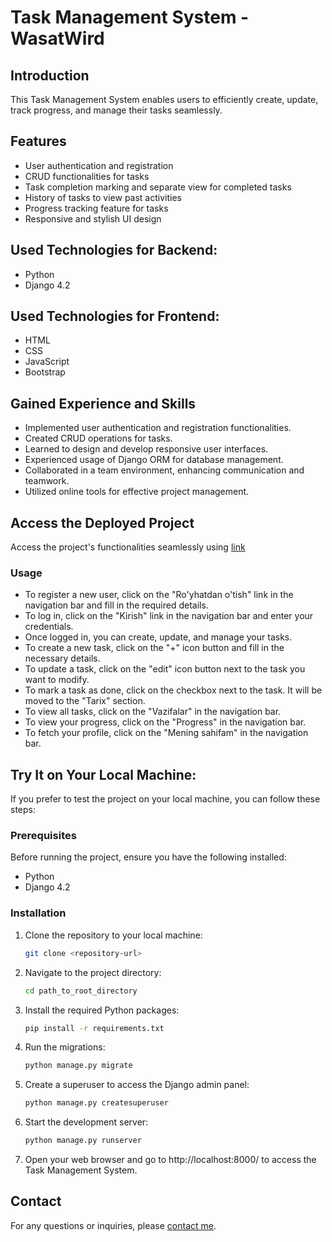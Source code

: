 # Task Management System - WasatWird

## Introduction
This Task Management System enables users to efficiently create, update, track progress, and manage their tasks seamlessly.

## Features

- User authentication and registration
- CRUD functionalities for tasks
- Task completion marking and separate view for completed tasks
- History of tasks to view past activities
- Progress tracking feature for tasks
- Responsive and stylish UI design

## Used Technologies for Backend:

- Python
- Django 4.2
  
## Used Technologies for Frontend:

- HTML
- CSS
- JavaScript
- Bootstrap

## Gained Experience and Skills

- Implemented user authentication and registration functionalities.
- Created CRUD operations for tasks.
- Learned to design and develop responsive user interfaces.
- Experienced usage of Django ORM for database management.
- Collaborated in a team environment, enhancing communication and teamwork.
- Utilized online tools for effective project management.

## Access the Deployed Project
Access the project's functionalities seamlessly using [link](https://tajmaxpro.pythonanywhere.com/)

### Usage

- To register a new user, click on the "Ro'yhatdan o'tish" link in the navigation bar and fill in the required details.
- To log in, click on the "Kirish" link in the navigation bar and enter your credentials.
- Once logged in, you can create, update, and manage your tasks.
- To create a new task, click on the "+" icon button and fill in the necessary details.
- To update a task, click on the "edit" icon button next to the task you want to modify.
- To mark a task as done, click on the checkbox next to the task. It will be moved to the "Tarix" section.
- To view all tasks, click on the "Vazifalar" in the navigation bar.
- To view your progress, click on the "Progress" in the navigation bar.
- To fetch your profile, click on the "Mening sahifam" in the navigation bar.

## Try It on Your Local Machine:
   If you prefer to test the project on your local machine, you can follow these steps:

### Prerequisites

Before running the project, ensure you have the following installed:

- Python 
- Django 4.2

### Installation

1. Clone the repository to your local machine:
    ```bash
    git clone <repository-url>
    ```

2. Navigate to the project directory:
    ```bash
    cd path_to_root_directory
    ```

3. Install the required Python packages:
    ```bash
    pip install -r requirements.txt
    ```

4. Run the migrations:
    ```bash
    python manage.py migrate
    ```

5. Create a superuser to access the Django admin panel:
    ```bash
    python manage.py createsuperuser
    ```

6. Start the development server:
    ```bash
    python manage.py runserver
    ```

7. Open your web browser and go to http://localhost:8000/ to access the Task Management System.


## Contact

For any questions or inquiries, please [contact me](https://t.me/nematulloh_uktamov).
